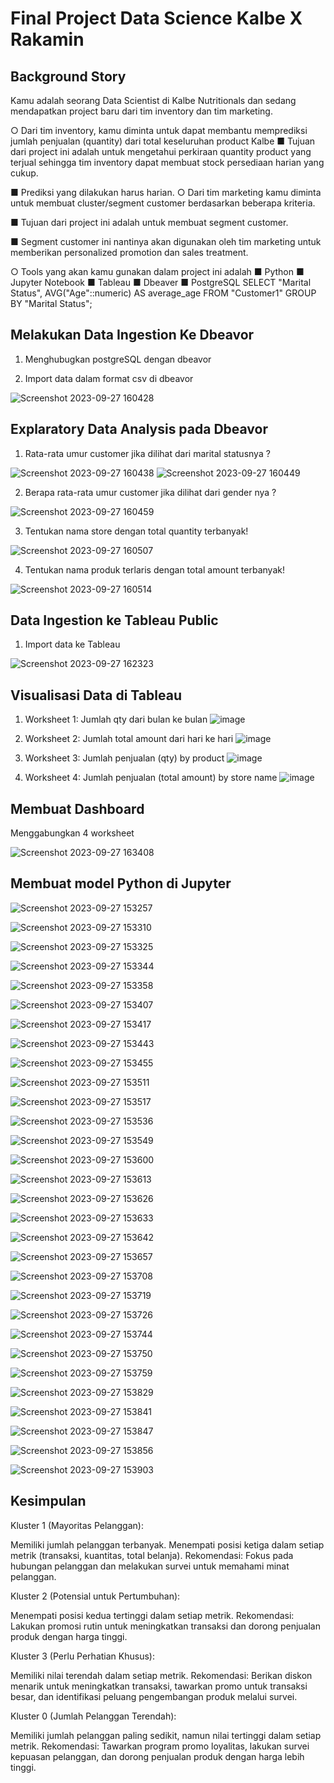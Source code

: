 # Final Project Data Science Kalbe X Rakamin
## Background Story
Kamu adalah seorang Data Scientist di Kalbe Nutritionals
dan sedang mendapatkan project baru dari tim inventory
dan tim marketing.

○ Dari tim inventory, kamu diminta untuk dapat membantu
memprediksi jumlah penjualan (quantity) dari total
keseluruhan product Kalbe
■ Tujuan dari project ini adalah untuk mengetahui
perkiraan quantity product yang terjual sehingga tim
inventory dapat membuat stock persediaan harian
yang cukup.

■ Prediksi yang dilakukan harus harian.
○ Dari tim marketing kamu diminta untuk membuat
cluster/segment customer berdasarkan beberapa kriteria.

■ Tujuan dari project ini adalah untuk membuat
segment customer.

■ Segment customer ini nantinya akan digunakan oleh
tim marketing untuk memberikan personalized
promotion dan sales treatment.

○ Tools yang akan kamu gunakan dalam project ini adalah
■ Python
■ Jupyter Notebook
■ Tableau
■ Dbeaver
■ PostgreSQL
SELECT "Marital Status", AVG("Age"::numeric) AS average_age
FROM "Customer1" 
GROUP BY "Marital Status";
## Melakukan Data Ingestion Ke Dbeavor
1. Menghubugkan postgreSQL dengan dbeavor
   
3. Import data dalam format csv di dbeavor
   
![Screenshot 2023-09-27 160428](https://github.com/fifinternational/kalbe/assets/99740757/5390b334-e055-4df1-b49f-ba054e295783)

## Explaratory Data Analysis pada Dbeavor
1. Rata-rata umur customer jika
dilihat dari marital statusnya ?

![Screenshot 2023-09-27 160438](https://github.com/fifinternational/kalbe/assets/99740757/e3e5adb9-65ba-455e-9823-48312f19a7c7)
![Screenshot 2023-09-27 160449](https://github.com/fifinternational/kalbe/assets/99740757/f1cadbfc-9ce8-4d7a-8087-31d3baaa5012)

2. Berapa rata-rata umur customer jika
dilihat dari gender nya ?

![Screenshot 2023-09-27 160459](https://github.com/fifinternational/kalbe/assets/99740757/50ea5d7c-e2dd-4566-9664-7179c1df8c3f)

3. Tentukan nama store dengan total
quantity terbanyak!

![Screenshot 2023-09-27 160507](https://github.com/fifinternational/kalbe/assets/99740757/33556f7d-8ace-4aeb-9eec-de8300cbdcd6)

4. Tentukan nama produk terlaris dengan
total amount terbanyak!

![Screenshot 2023-09-27 160514](https://github.com/fifinternational/kalbe/assets/99740757/2f28acec-3acb-4d5b-afaa-74541d0711af)

## Data Ingestion ke Tableau Public
1. Import data ke Tableau
   
![Screenshot 2023-09-27 162323](https://github.com/fifinternational/kalbe/assets/99740757/45789702-dfe8-42e8-9a34-7a8fbaa32d1b)

## Visualisasi Data di Tableau 
1. Worksheet 1: Jumlah qty dari bulan ke bulan
   ![image](https://github.com/fifinternational/kalbe/assets/99740757/c47cf62b-7f60-468a-8155-dc3e1b709859)

2. Worksheet 2: Jumlah total amount dari hari ke hari
   ![image](https://github.com/fifinternational/kalbe/assets/99740757/1bad07f6-b28c-48e4-bd75-4f54ead464f0)

3. Worksheet 3: Jumlah penjualan (qty) by product
   ![image](https://github.com/fifinternational/kalbe/assets/99740757/d0e0d9d3-495e-4160-a6c4-fd44495f9d83)

4. Worksheet 4: Jumlah penjualan (total amount) by store name
   ![image](https://github.com/fifinternational/kalbe/assets/99740757/47d5e130-b904-40b9-afba-cb9861032de3)

## Membuat Dashboard 
Menggabungkan 4 worksheet

![Screenshot 2023-09-27 163408](https://github.com/fifinternational/kalbe/assets/99740757/bba3226c-bcea-49d1-a45b-10a61dc26cf2)

## Membuat model Python di Jupyter

![Screenshot 2023-09-27 153257](https://github.com/fifinternational/kalbe/assets/99740757/c4320252-4465-49e2-8649-846bfcee29a9)

![Screenshot 2023-09-27 153310](https://github.com/fifinternational/kalbe/assets/99740757/35fa5282-6290-4f0a-9e33-c217319a92b3)

![Screenshot 2023-09-27 153325](https://github.com/fifinternational/kalbe/assets/99740757/8b785b82-243e-4df7-a03d-f981931377cf)

![Screenshot 2023-09-27 153344](https://github.com/fifinternational/kalbe/assets/99740757/e52d3d34-9eb6-47e7-ad20-f3e90cfffe5f)

![Screenshot 2023-09-27 153358](https://github.com/fifinternational/kalbe/assets/99740757/a70e9d88-0143-4a01-a743-e3f2bc0dd5c5)

![Screenshot 2023-09-27 153407](https://github.com/fifinternational/kalbe/assets/99740757/8c307109-ac98-40e1-925c-1e276933e1f4)

![Screenshot 2023-09-27 153417](https://github.com/fifinternational/kalbe/assets/99740757/8cc5f5b6-b38b-483b-9844-71d5bf5bf8c3)

![Screenshot 2023-09-27 153443](https://github.com/fifinternational/kalbe/assets/99740757/5f47e16e-3c1f-4f2f-9c03-d1ef75dfc02e)

![Screenshot 2023-09-27 153455](https://github.com/fifinternational/kalbe/assets/99740757/7ca96fa9-bcd7-4db9-a4ca-b89decbeea31)

![Screenshot 2023-09-27 153511](https://github.com/fifinternational/kalbe/assets/99740757/09c1e5b7-7370-4004-bc1d-9b11d0efe34b)

![Screenshot 2023-09-27 153517](https://github.com/fifinternational/kalbe/assets/99740757/b259c1fa-52d6-41a5-8a8f-685a500750c7)

![Screenshot 2023-09-27 153536](https://github.com/fifinternational/kalbe/assets/99740757/9050ee91-86c6-4693-b727-5efa1d7e28bb)

![Screenshot 2023-09-27 153549](https://github.com/fifinternational/kalbe/assets/99740757/bc3eff52-4ef3-453d-b9a0-86dbc97c5453)

![Screenshot 2023-09-27 153600](https://github.com/fifinternational/kalbe/assets/99740757/2454d484-9654-4b2e-94ae-90816057a06f)

![Screenshot 2023-09-27 153613](https://github.com/fifinternational/kalbe/assets/99740757/0b6251a2-26db-4537-a1a4-a7bdcc792cd6)

![Screenshot 2023-09-27 153626](https://github.com/fifinternational/kalbe/assets/99740757/aec22264-9535-4f6b-a5b0-f4f0f748184d)

![Screenshot 2023-09-27 153633](https://github.com/fifinternational/kalbe/assets/99740757/07f1d3cf-da9b-44c4-80be-86b0fb87e2b0)

![Screenshot 2023-09-27 153642](https://github.com/fifinternational/kalbe/assets/99740757/ffe73ace-4274-45cf-a122-6cd4e4ff60dc)

![Screenshot 2023-09-27 153657](https://github.com/fifinternational/kalbe/assets/99740757/e546e12d-a4f2-40ab-90fc-ad8d07902b77)

![Screenshot 2023-09-27 153708](https://github.com/fifinternational/kalbe/assets/99740757/44322c39-8e29-4b9f-95a2-e7fda42d941a)

![Screenshot 2023-09-27 153719](https://github.com/fifinternational/kalbe/assets/99740757/a818dda1-6893-40ea-ab20-18fc85cc17a8)

![Screenshot 2023-09-27 153726](https://github.com/fifinternational/kalbe/assets/99740757/a2fe4328-32d6-49d0-b767-c65c9277f3ef)

![Screenshot 2023-09-27 153744](https://github.com/fifinternational/kalbe/assets/99740757/7713d003-17fa-4a10-b772-d39075d1da88)

![Screenshot 2023-09-27 153750](https://github.com/fifinternational/kalbe/assets/99740757/fb709aff-99b9-4a2d-9235-fceebc05f182)

![Screenshot 2023-09-27 153759](https://github.com/fifinternational/kalbe/assets/99740757/3afbac37-3765-46d2-9f29-97df70057297)

![Screenshot 2023-09-27 153829](https://github.com/fifinternational/kalbe/assets/99740757/2dfadfff-74a5-463c-89a5-8a0dca6706a1)

![Screenshot 2023-09-27 153841](https://github.com/fifinternational/kalbe/assets/99740757/70e9e706-1a9b-46ab-adda-126f2d62b37d)

![Screenshot 2023-09-27 153847](https://github.com/fifinternational/kalbe/assets/99740757/be293563-beb7-454d-bf04-34583ab4142c)

![Screenshot 2023-09-27 153856](https://github.com/fifinternational/kalbe/assets/99740757/0eadb3f9-d3ac-4d94-bb47-1cd468d71e43)

![Screenshot 2023-09-27 153903](https://github.com/fifinternational/kalbe/assets/99740757/ab13b615-a52f-4b3a-a7b8-4426b52ddae9)

## Kesimpulan 
Kluster 1 (Mayoritas Pelanggan):

Memiliki jumlah pelanggan terbanyak. Menempati posisi ketiga dalam setiap metrik (transaksi, kuantitas, total belanja). Rekomendasi: Fokus pada hubungan pelanggan dan melakukan survei untuk memahami minat pelanggan.

Kluster 2 (Potensial untuk Pertumbuhan):

Menempati posisi kedua tertinggi dalam setiap metrik. Rekomendasi: Lakukan promosi rutin untuk meningkatkan transaksi dan dorong penjualan produk dengan harga tinggi.

Kluster 3 (Perlu Perhatian Khusus):

Memiliki nilai terendah dalam setiap metrik. Rekomendasi: Berikan diskon menarik untuk meningkatkan transaksi, tawarkan promo untuk transaksi besar, dan identifikasi peluang pengembangan produk melalui survei.

Kluster 0 (Jumlah Pelanggan Terendah):

Memiliki jumlah pelanggan paling sedikit, namun nilai tertinggi dalam setiap metrik. Rekomendasi: Tawarkan program promo loyalitas, lakukan survei kepuasan pelanggan, dan dorong penjualan produk dengan harga lebih tinggi.






